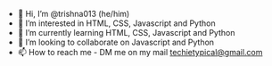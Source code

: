 - 👋 Hi, I’m @trishna013 (he/him)
- 👀 I’m interested in HTML, CSS, Javascript and Python
- 🌱 I’m currently learning HTML, CSS, Javascript and Python
- 💞️ I’m looking to collaborate on Javascript and Python
- 📫 How to reach me - DM me on my mail techietypical@gmail.com

<!---
trishna013/trishna013 is a ✨ special ✨ repository because its `README.md` (this file) appears on your GitHub profile.
You can click the Preview link to take a look at your changes.
--->
